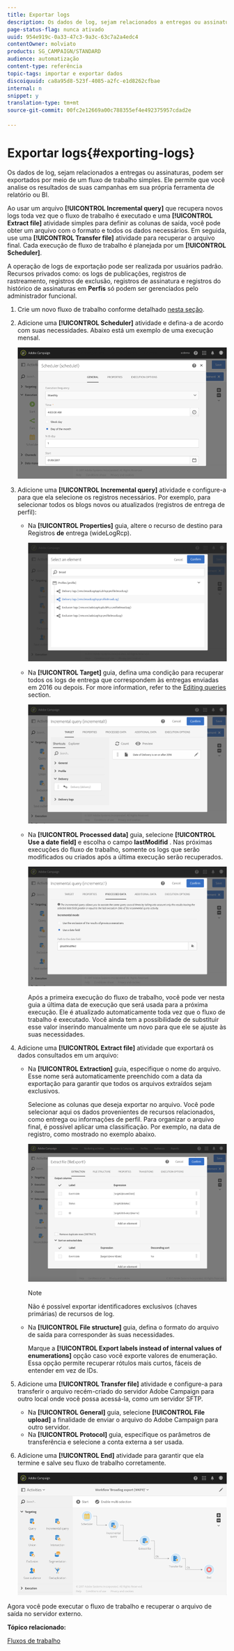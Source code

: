 ```yaml
---
title: Exportar logs
description: Os dados de log, sejam relacionados a entregas ou assinaturas, podem ser exportados por meio de um fluxo de trabalho simples.
page-status-flag: nunca ativado
uuid: 954e919c-0a33-47c3-9a3c-63c7a2a4edc4
contentOwner: molviato
products: SG_CAMPAIGN/STANDARD
audience: automatização
content-type: referência
topic-tags: importar e exportar dados
discoiquuid: ca8a95d8-523f-4085-a2fc-e1d8262cfbae
internal: n
snippet: y
translation-type: tm+mt
source-git-commit: 00fc2e12669a00c788355ef4e492375957cdad2e

---
```



# Exportar logs{#exporting-logs}

Os dados de log, sejam relacionados a entregas ou assinaturas, podem ser exportados por meio de um fluxo de trabalho simples. Ele permite que você analise os resultados de suas campanhas em sua própria ferramenta de relatório ou BI.

Ao usar um arquivo **[!UICONTROL Incremental query]** que recupera novos logs toda vez que o fluxo de trabalho é executado e uma **[!UICONTROL Extract file]** atividade simples para definir as colunas de saída, você pode obter um arquivo com o formato e todos os dados necessários. Em seguida, use uma **[!UICONTROL Transfer file]** atividade para recuperar o arquivo final. Cada execução de fluxo de trabalho é planejada por um **[!UICONTROL Scheduler]**.

A operação de logs de exportação pode ser realizada por usuários padrão. Recursos privados como: os logs de publicações, registros de rastreamento, registros de exclusão, registros de assinatura e registros do histórico de assinaturas em **Perfis** só podem ser gerenciados pelo administrador funcional.

1. Crie um novo fluxo de trabalho conforme detalhado [nesta seção](../../automating/using/building-a-workflow.md#creating-a-workflow).
1. Adicione uma **[!UICONTROL Scheduler]** atividade e defina-a de acordo com suas necessidades. Abaixo está um exemplo de uma execução mensal.

   ![](assets/export_logs_scheduler.png)

1. Adicione uma **[!UICONTROL Incremental query]** atividade e configure-a para que ela selecione os registros necessários. Por exemplo, para selecionar todos os blogs novos ou atualizados (registros de entrega de perfil):

   * Na **[!UICONTROL Properties]** guia, altere o recurso de destino para Registros **de** entrega (wideLogRcp).

      ![](assets/export_logs_query_properties.png)

   * Na **[!UICONTROL Target]** guia, defina uma condição para recuperar todos os logs de entrega que correspondem às entregas enviadas em 2016 ou depois. For more information, refer to the [Editing queries](../../automating/using/editing-queries.md#creating-queries) section.

      ![](assets/export_logs_query_target.png)

   * Na **[!UICONTROL Processed data]** guia, selecione **[!UICONTROL Use a date field]** e escolha o campo **lastModifid** . Nas próximas execuções do fluxo de trabalho, somente os logs que serão modificados ou criados após a última execução serão recuperados.

      ![](assets/export_logs_query_processeddata.png)

      Após a primeira execução do fluxo de trabalho, você pode ver nesta guia a última data de execução que será usada para a próxima execução. Ele é atualizado automaticamente toda vez que o fluxo de trabalho é executado. Você ainda tem a possibilidade de substituir esse valor inserindo manualmente um novo para que ele se ajuste às suas necessidades.

1. Adicione uma **[!UICONTROL Extract file]** atividade que exportará os dados consultados em um arquivo:

   * Na **[!UICONTROL Extraction]** guia, especifique o nome do arquivo. Esse nome será automaticamente preenchido com a data da exportação para garantir que todos os arquivos extraídos sejam exclusivos.

      Selecione as colunas que deseja exportar no arquivo. Você pode selecionar aqui os dados provenientes de recursos relacionados, como entrega ou informações de perfil. Para organizar o arquivo final, é possível aplicar uma classificação. Por exemplo, na data de registro, como mostrado no exemplo abaixo.

      ![](assets/export_logs_extractfile_extraction.png)

      >[!NOTE]
      >
      >Não é possível exportar identificadores exclusivos (chaves primárias) de recursos de log.

   * Na **[!UICONTROL File structure]** guia, defina o formato do arquivo de saída para corresponder às suas necessidades.

      Marque a **[!UICONTROL Export labels instead of internal values of enumerations]** opção caso você exporte valores de enumeração. Essa opção permite recuperar rótulos mais curtos, fáceis de entender em vez de IDs.

1. Adicione uma **[!UICONTROL Transfer file]** atividade e configure-a para transferir o arquivo recém-criado do servidor Adobe Campaign para outro local onde você possa acessá-la, como um servidor SFTP.

   * Na **[!UICONTROL General]** guia, selecione **[!UICONTROL File upload]** a finalidade de enviar o arquivo do Adobe Campaign para outro servidor.
   * Na **[!UICONTROL Protocol]** guia, especifique os parâmetros de transferência e selecione a conta [](../../administration/using/external-accounts.md#creating-an-external-account) externa a ser usada.

1. Adicione uma **[!UICONTROL End]** atividade para garantir que ela termine e salve seu fluxo de trabalho corretamente.

   ![](assets/export_logs_example_workflow.png)

Agora você pode executar o fluxo de trabalho e recuperar o arquivo de saída no servidor externo.

**Tópico relacionado:**

[Fluxos de trabalho](../../automating/using/discovering-workflows.md)
